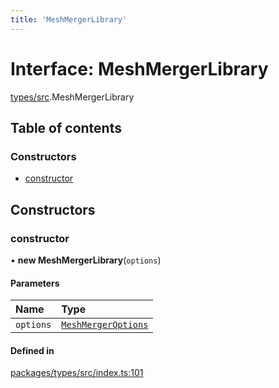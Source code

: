 ```yaml
---
title: 'MeshMergerLibrary'
---
```


# Interface: MeshMergerLibrary

[types/src](../modules/types_src).MeshMergerLibrary

## Table of contents

### Constructors

- [constructor](types_src.MeshMergerLibrary#constructor)

## Constructors

### constructor

• **new MeshMergerLibrary**(`options`)

#### Parameters

| Name | Type |
| :------ | :------ |
| `options` | [`MeshMergerOptions`](types_src.MeshMergerOptions) |

#### Defined in

[packages/types/src/index.ts:101](https://github.com/Urigo/graphql-mesh/blob/master/packages/types/src/index.ts#L101)
